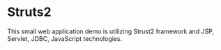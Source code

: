 Struts2
=======

This small web application demo is utilizing Strust2 framework and JSP, Servlet, JDBC, JavaScript technologies.

